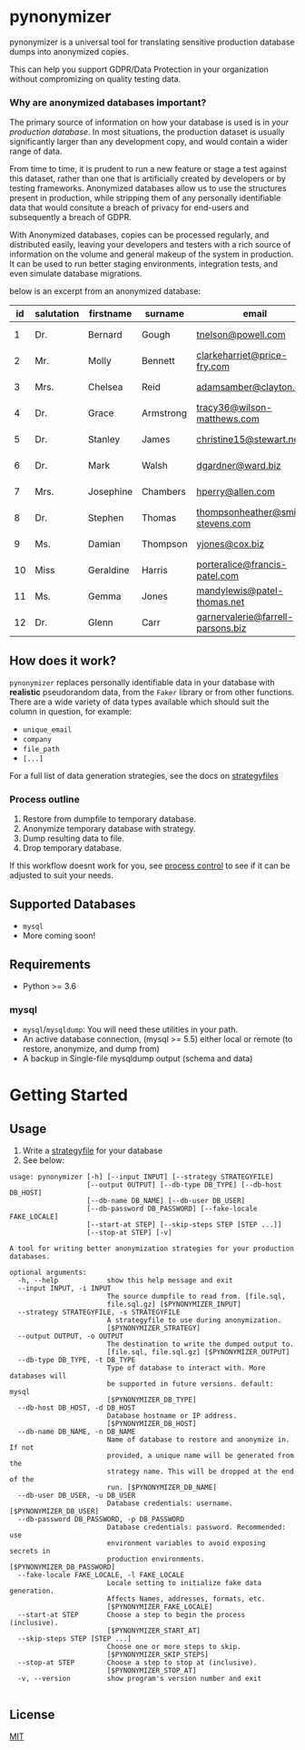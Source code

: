 # pynonymizer

pynonymizer is a universal tool for translating sensitive production database dumps into anonymized copies.

This can help you support GDPR/Data Protection in your organization without compromizing on quality testing data.

### Why are anonymized databases important?
The primary source of information on how your database is used is in _your production database_. In most situations, the production dataset is usually significantly larger than any development copy, and
would contain a wider range of data.

From time to time, it is prudent to run a new feature or stage a test against this dataset, rather
than one that is artificially created by developers or by testing frameworks. Anonymized databases allow us to use the structures present in production, while stripping them of any personally identifiable data that would
consitute a breach of privacy for end-users and subsequently a breach of GDPR. 

With Anonymized databases, copies can be processed regularly, and distributed easily, leaving your developers and testers with a rich source of information on the volume and general makeup of the system in production. It can
be used to run better staging environments, integration tests, and even simulate database migrations. 

below is an excerpt from an anonymized database:

| id |salutation | firstname | surname | email | dob | 
| - | - | - | - | - | - | 
| 1 | Dr. | Bernard | Gough | tnelson@powell.com | 2000-07-03 | 
| 2 | Mr. | Molly | Bennett | clarkeharriet@price-fry.com | 2014-05-19 | 
| 3 | Mrs. | Chelsea | Reid | adamsamber@clayton.com | 1974-09-08 | 
| 4 | Dr. | Grace | Armstrong | tracy36@wilson-matthews.com | 1963-12-15 | 
| 5 | Dr. | Stanley | James | christine15@stewart.net | 1976-09-16 | 
| 6 | Dr. | Mark | Walsh | dgardner@ward.biz | 2004-08-28 | 
| 7 | Mrs. | Josephine | Chambers | hperry@allen.com | 1916-04-04 | 
| 8 | Dr. | Stephen | Thomas | thompsonheather@smith-stevens.com | 1995-04-17 | 
| 9 | Ms. | Damian | Thompson | yjones@cox.biz | 2016-10-02 | 
| 10 | Miss | Geraldine | Harris | porteralice@francis-patel.com | 1910-09-28 | 
| 11 | Ms. | Gemma | Jones | mandylewis@patel-thomas.net | 1990-06-03 | 
| 12 | Dr. | Glenn | Carr | garnervalerie@farrell-parsons.biz | 1998-04-19 | 


## How does it work?
`pynonymizer` replaces personally identifiable data in your database with **realistic** pseudorandom data, from the `Faker` library or from other functions.
There are a wide variety of data types available which should suit the column in question, for example:

* `unique_email`
* `company`
* `file_path`
* `[...]`

For a full list of data generation strategies, see the docs on [strategyfiles](https://gitlab.com/jerometwell/pynonymizer/blob/master/doc/strategyfiles.md)

### Process outline

1. Restore from dumpfile to temporary database.
1. Anonymize temporary database with strategy.
1. Dump resulting data to file.
1. Drop temporary database.

If this workflow doesnt work for you, see [process control](https://gitlab.com/jerometwell/pynonymizer/blob/master/doc/process-control.md) to see if it can be adjusted to suit your needs.

## Supported Databases
* `mysql`
* More coming soon!

## Requirements
* Python >= 3.6

### mysql
* `mysql`/`mysqldump`: You will need these utilities in your path. 
* An active database connection, (mysql >= 5.5) either local or remote (to restore, anonymize, and dump from)
* A backup in Single-file mysqldump output (schema and data)

# Getting Started

## Usage
1. Write a [strategyfile](https://gitlab.com/jerometwell/pynonymizer/blob/master/doc/strategyfiles.md) for your database
1. See below:
```
usage: pynonymizer [-h] [--input INPUT] [--strategy STRATEGYFILE]
                   [--output OUTPUT] [--db-type DB_TYPE] [--db-host DB_HOST]
                   [--db-name DB_NAME] [--db-user DB_USER]
                   [--db-password DB_PASSWORD] [--fake-locale FAKE_LOCALE]
                   [--start-at STEP] [--skip-steps STEP [STEP ...]]
                   [--stop-at STEP] [-v]

A tool for writing better anonymization strategies for your production
databases.

optional arguments:
  -h, --help            show this help message and exit
  --input INPUT, -i INPUT
                        The source dumpfile to read from. [file.sql,
                        file.sql.gz] [$PYNONYMIZER_INPUT]
  --strategy STRATEGYFILE, -s STRATEGYFILE
                        A strategyfile to use during anonymization.
                        [$PYNONYMIZER_STRATEGY]
  --output OUTPUT, -o OUTPUT
                        The destination to write the dumped output to.
                        [file.sql, file.sql.gz] [$PYNONYMIZER_OUTPUT]
  --db-type DB_TYPE, -t DB_TYPE
                        Type of database to interact with. More databases will
                        be supported in future versions. default: mysql
                        [$PYNONYMIZER_DB_TYPE]
  --db-host DB_HOST, -d DB_HOST
                        Database hostname or IP address.
                        [$PYNONYMIZER_DB_HOST]
  --db-name DB_NAME, -n DB_NAME
                        Name of database to restore and anonymize in. If not
                        provided, a unique name will be generated from the
                        strategy name. This will be dropped at the end of the
                        run. [$PYNONYMIZER_DB_NAME]
  --db-user DB_USER, -u DB_USER
                        Database credentials: username. [$PYNONYMIZER_DB_USER]
  --db-password DB_PASSWORD, -p DB_PASSWORD
                        Database credentials: password. Recommended: use
                        environment variables to avoid exposing secrets in
                        production environments. [$PYNONYMIZER_DB_PASSWORD]
  --fake-locale FAKE_LOCALE, -l FAKE_LOCALE
                        Locale setting to initialize fake data generation.
                        Affects Names, addresses, formats, etc.
                        [$PYNONYMIZER_FAKE_LOCALE]
  --start-at STEP       Choose a step to begin the process (inclusive).
                        [$PYNONYMIZER_START_AT]
  --skip-steps STEP [STEP ...]
                        Choose one or more steps to skip.
                        [$PYNONYMIZER_SKIP_STEPS]
  --stop-at STEP        Choose a step to stop at (inclusive).
                        [$PYNONYMIZER_STOP_AT]
  -v, --version         show program's version number and exit


```

## License

[MIT](https://gitlab.com/jerometwell/pynonymizer/blob/master/LICENSE)
